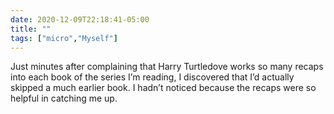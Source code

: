 ```yaml
---
date: 2020-12-09T22:18:41-05:00
title: ""
tags: ["micro","Myself"]
---
```

Just minutes after complaining that Harry Turtledove works so many recaps into each book of the series I’m reading, I discovered that I’d actually skipped a much earlier book. I hadn’t noticed because the recaps were so helpful in catching me up.
